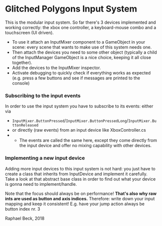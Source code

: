 # Glitched Polygons Input System

This is the modular input system. So far there's 3 devices implemented and working correctly: the xbox one controller, a keyboard-mouse combo and a touchscreen (UI driven).

* To use it attach an InputMixer component to a GameObject in your scene: every scene that wants to make use of this system needs one.
* Then attach the devices you need to some other object (typically a child of the InputManager GameObject is a nice choice, keeping it all close together).
* Add the devices to the InputMixer inspector.
* Activate debugging to quickly check if everything works as expected (e.g. press a few buttons and see if messages are printed to the console)

### Subscribing to the input events

In order to use the input system you have to subscribe to its events: either via 
* `InputMixer.ButtonPressed`/`InputMixer.ButtonPressedLong`/`InputMixer.ButtonReleased`
* or directly (raw events) from an input device like XboxController.cs
* * The events are called the same here, except they come directly from the input device and offer no mixing capability with other devices.

### Implementing a new input device

Adding more input devices to this input system is not hard: you just have to create a class that inherits from InputDevice and implement it carefully. Take a look at that abstract base class in order to find out what your device is gonna need to implement/handle. 

Note that the focus should always be on performance! **That's also why raw ints are used as button and axis indices.** Therefore: write down your input mapping and keep it consistent! E.g. have your jump action always be button index nr. 3

Raphael Beck, 2018

